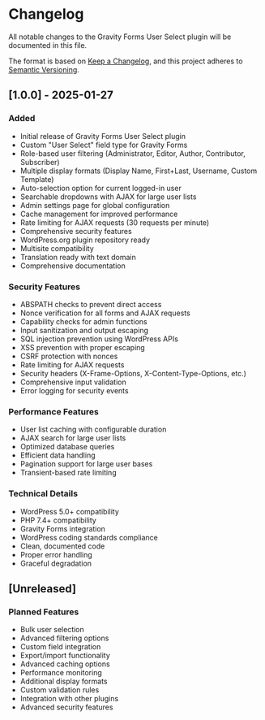 # Changelog

All notable changes to the Gravity Forms User Select plugin will be documented in this file.

The format is based on [Keep a Changelog](https://keepachangelog.com/en/1.0.0/),
and this project adheres to [Semantic Versioning](https://semver.org/spec/v2.0.0.html).

## [1.0.0] - 2025-01-27

### Added
- Initial release of Gravity Forms User Select plugin
- Custom "User Select" field type for Gravity Forms
- Role-based user filtering (Administrator, Editor, Author, Contributor, Subscriber)
- Multiple display formats (Display Name, First+Last, Username, Custom Template)
- Auto-selection option for current logged-in user
- Searchable dropdowns with AJAX for large user lists
- Admin settings page for global configuration
- Cache management for improved performance
- Rate limiting for AJAX requests (30 requests per minute)
- Comprehensive security features
- WordPress.org plugin repository ready
- Multisite compatibility
- Translation ready with text domain
- Comprehensive documentation

### Security Features
- ABSPATH checks to prevent direct access
- Nonce verification for all forms and AJAX requests
- Capability checks for admin functions
- Input sanitization and output escaping
- SQL injection prevention using WordPress APIs
- XSS prevention with proper escaping
- CSRF protection with nonces
- Rate limiting for AJAX requests
- Security headers (X-Frame-Options, X-Content-Type-Options, etc.)
- Comprehensive input validation
- Error logging for security events

### Performance Features
- User list caching with configurable duration
- AJAX search for large user lists
- Optimized database queries
- Efficient data handling
- Pagination support for large user bases
- Transient-based rate limiting

### Technical Details
- WordPress 5.0+ compatibility
- PHP 7.4+ compatibility
- Gravity Forms integration
- WordPress coding standards compliance
- Clean, documented code
- Proper error handling
- Graceful degradation

## [Unreleased]

### Planned Features
- Bulk user selection
- Advanced filtering options
- Custom field integration
- Export/import functionality
- Advanced caching options
- Performance monitoring
- Additional display formats
- Custom validation rules
- Integration with other plugins
- Advanced security features
